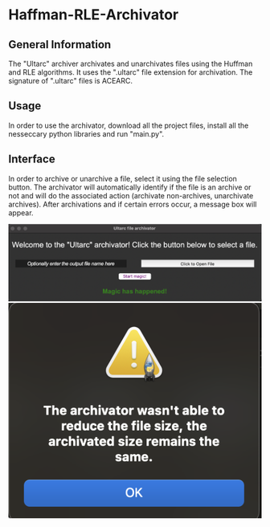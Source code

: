 # Haffman-RLE-Archivator

## General Information
The "Ultarc" archiver archivates and unarchivates files using the Huffman and RLE algorithms.
It uses the ".ultarc" file extension for archivation.
The signature of ".ultarc" files is ACEARC.

## Usage
In order to use the archivator, download all the project files, install all the nesseccary python libraries and run "main.py".

## Interface
In order to archive or unarchive a file, select it using the file selection button. The archivator will automatically identify if the file is an archive or not and will do the associated action (archivate non-archives, unarchivate archives). After archivations and if certain errors occur, a message box will appear.

![Main user interface](UI_img.png)
![message image](message_image.png)
